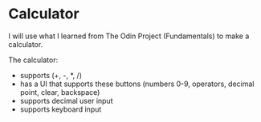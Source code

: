 # Calculator

I will use what I learned from The Odin Project (Fundamentals) to make a calculator.

The calculator:
  - supports (+, -, *, /)
  - has a UI that supports these buttons (numbers 0-9, operators, decimal point, clear, backspace)
  - supports decimal user input 
  - supports keyboard input

